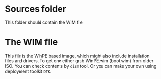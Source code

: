 # Sources folder

This folder should contain the WIM file

# The WIM file

This file is the WinPE based image, which might also include installation files and drivers. To get one either grab WinPE.wim (boot.wim) from older ISO. You can check contents by `dism` tool. Or you can make your own using deployment toolkit `DTK`.
